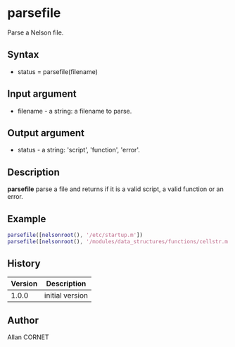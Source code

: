 # parsefile

Parse a Nelson file.

## Syntax

- status = parsefile(filename)

## Input argument

- filename - a string: a filename to parse.

## Output argument

- status - a string: 'script', 'function', 'error'.

## Description

  <p><b>parsefile</b> parse a file and returns if it is a valid script, a valid function or an error.</p>

## Example

```matlab
parsefile([nelsonroot(), '/etc/startup.m'])
parsefile([nelsonroot(), '/modules/data_structures/functions/cellstr.m'])
```

## History

| Version | Description     |
| ------- | --------------- |
| 1.0.0   | initial version |

## Author

Allan CORNET
